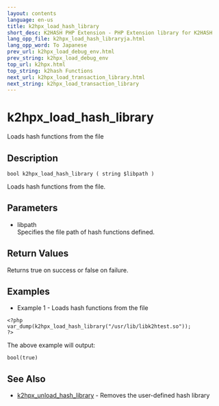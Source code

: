 ```yaml
---
layout: contents
language: en-us
title: k2hpx_load_hash_library
short_desc: K2HASH PHP Extension - PHP Extension library for K2HASH
lang_opp_file: k2hpx_load_hash_libraryja.html
lang_opp_word: To Japanese
prev_url: k2hpx_load_debug_env.html
prev_string: k2hpx_load_debug_env
top_url: k2hpx.html
top_string: k2hash Functions
next_url: k2hpx_load_transaction_library.html
next_string: k2hpx_load_transaction_library
---
```


# k2hpx_load_hash_library
Loads hash functions from the file

## Description

```
bool k2hpx_load_hash_library ( string $libpath )
```

Loads hash functions from the file. 

## Parameters
- libpath  
Specifies the file path of hash functions defined.

## Return Values
Returns true on success or false on failure. 

## Examples
- Example 1 - Loads hash functions from the file

```
<?php
var_dump(k2hpx_load_hash_library("/usr/lib/libk2htest.so"));
?>
```

The above example will output:

```
bool(true)
```


## See Also
- [k2hpx_unload_hash_library](k2hpx_unload_hash_library.html) - Removes the user-defined hash library
